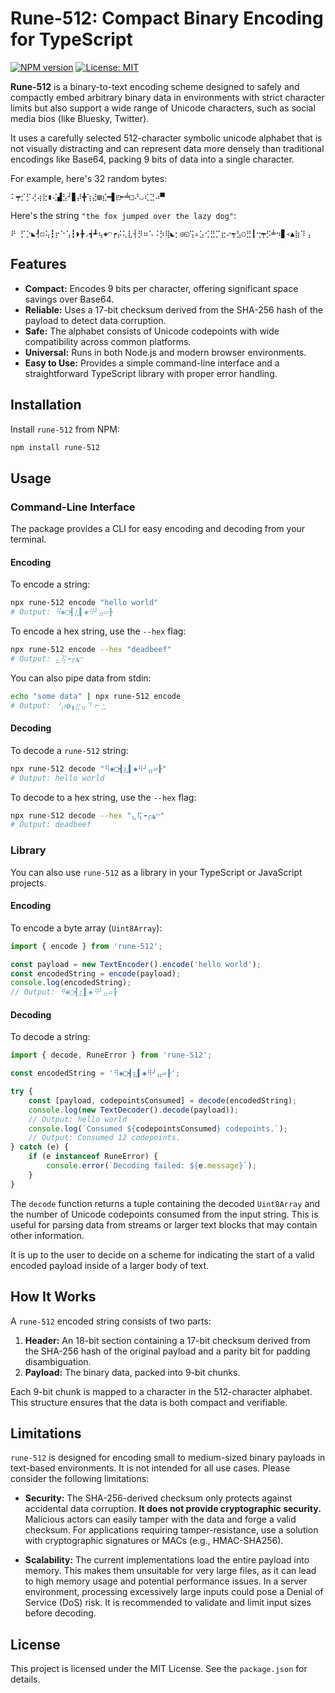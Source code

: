 # Rune-512: Compact Binary Encoding for TypeScript

[![NPM version](https://badge.fury.io/js/rune-512.svg)](https://badge.fury.io/js/rune-512)
[![License: MIT](https://img.shields.io/badge/License-MIT-yellow.svg)](https://opensource.org/licenses/MIT)

**Rune-512** is a binary-to-text encoding scheme designed to safely and compactly embed arbitrary binary data in environments with strict character limits but also support a wide range of Unicode characters, such as social media bios (like Bluesky, Twitter).

It uses a carefully selected 512-character symbolic unicode alphabet that is not visually distracting and can represent data more densely than traditional encodings like Base64, packing 9 bits of data into a single character.

For example, here's 32 random bytes:

```
⠅┯⡊⡋⢜⢴⣗▮⢌▟⣣┘▊⡼╋⢱⣜▧⣎━▋◰╾╧□⠜◡⢎⣙⠴▀
```

Here's the string `"the fox jumped over the lazy dog"`:

```
⠟ ⡋⡑◣┦◻⢥┇⡖⠑⢡┇◗╊◞┪┹⢦◈◠┍⡬⢅⣇┤⡻⠶⠡⠨⡳⢿◣⡂◎◱⢩▵⣡⢊⣛⡉⣖⠔┭⣣○⣛┃⢒┯⡫╧⠲▊◃▲⣷⠹⢠
```

## Features

- **Compact:** Encodes 9 bits per character, offering significant space savings over Base64.
- **Reliable:** Uses a 17-bit checksum derived from the SHA-256 hash of the payload to detect data corruption.
- **Safe:** The alphabet consists of Unicode codepoints with wide compatibility across common platforms.
- **Universal:** Runs in both Node.js and modern browser environments.
- **Easy to Use:** Provides a simple command-line interface and a straightforward TypeScript library with proper error handling.

## Installation

Install `rune-512` from NPM:

```bash
npm install rune-512
```

## Usage

### Command-Line Interface

The package provides a CLI for easy encoding and decoding from your terminal.

#### Encoding

To encode a string:
```bash
npx rune-512 encode "hello world"
# Output: ⠻◈□┫⣆▍◈⠻╯⣤▱┠
```

To encode a hex string, use the `--hex` flag:
```bash
npx rune-512 encode --hex "deadbeef"
# Output: ⣄⢯╺╭◮◠
```

You can also pipe data from stdin:
```bash
echo "some data" | npx rune-512 encode
# Output: ⠘⡴◍╻⣖⢤⠙⠰╴⣂
```

#### Decoding

To decode a `rune-512` string:
```bash
npx rune-512 decode "⠻◈□┫⣆▍◈⠻╯⣤▱┠"
# Output: hello world
```

To decode to a hex string, use the `--hex` flag:
```bash
npx rune-512 decode --hex "⣄⢯╺╭◮◠"
# Output: deadbeef
```

### Library

You can also use `rune-512` as a library in your TypeScript or JavaScript projects.

#### Encoding

To encode a byte array (`Uint8Array`):

```typescript
import { encode } from 'rune-512';

const payload = new TextEncoder().encode('hello world');
const encodedString = encode(payload);
console.log(encodedString);
// Output: ⠻◈□┫⣆▍◈⠻╯⣤▱┠
```

#### Decoding

To decode a string:

```typescript
import { decode, RuneError } from 'rune-512';

const encodedString = '⠻◈□┫⣆▍◈⠻╯⣤▱┠';

try {
    const [payload, codepointsConsumed] = decode(encodedString);
    console.log(new TextDecoder().decode(payload));
    // Output: hello world
    console.log(`Consumed ${codepointsConsumed} codepoints.`);
    // Output: Consumed 12 codepoints.
} catch (e) {
    if (e instanceof RuneError) {
        console.error(`Decoding failed: ${e.message}`);
    }
}
```

The `decode` function returns a tuple containing the decoded `Uint8Array` and the number of Unicode codepoints consumed from the input string. This is useful for parsing data from streams or larger text blocks that may contain other information.

It is up to the user to decide on a scheme for indicating the start of a valid encoded payload inside of a larger body of text.

## How It Works

A `rune-512` encoded string consists of two parts:

1.  **Header:** An 18-bit section containing a 17-bit checksum derived from the SHA-256 hash of the original payload and a parity bit for padding disambiguation.
2.  **Payload:** The binary data, packed into 9-bit chunks.

Each 9-bit chunk is mapped to a character in the 512-character alphabet. This structure ensures that the data is both compact and verifiable.

## Limitations

`rune-512` is designed for encoding small to medium-sized binary payloads in text-based environments. It is not intended for all use cases. Please consider the following limitations:

*   **Security:** The SHA-256-derived checksum only protects against accidental data corruption. **It does not provide cryptographic security.** Malicious actors can easily tamper with the data and forge a valid checksum. For applications requiring tamper-resistance, use a solution with cryptographic signatures or MACs (e.g., HMAC-SHA256).

*   **Scalability:** The current implementations load the entire payload into memory. This makes them unsuitable for very large files, as it can lead to high memory usage and potential performance issues. In a server environment, processing excessively large inputs could pose a Denial of Service (DoS) risk. It is recommended to validate and limit input sizes before decoding.

## License

This project is licensed under the MIT License. See the `package.json` for details.
